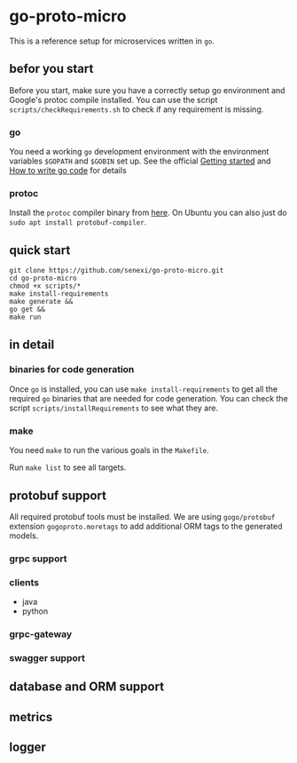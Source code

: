 # go-proto-micro

This is a reference setup for microservices written in `go`.

## befor you start

Before you start, make sure you have a correctly setup go environment and Google's
protoc compile installed. You can use the script `scripts/checkRequirements.sh`
to check if any requirement is missing.

### go
You need a working `go` development environment with the environment variables
 `$GOPATH` and `$GOBIN` set up.
See the official [Getting started](https://golang.org/doc/install) and
[How to write go code](https://golang.org/doc/code.html#Workspaces)
for details

### protoc
Install the `protoc` compiler binary from [here](https://github.com/protocolbuffers/protobuf/releases).
On Ubuntu you can also just do `sudo apt install protobuf-compiler`.

## quick start

```
git clone https://github.com/senexi/go-proto-micro.git
cd go-proto-micro
chmod +x scripts/*
make install-requirements
make generate &&
go get &&
make run
```

## in detail

### binaries for code generation
Once `go` is installed, you can use `make install-requirements`
to get all the required `go` binaries that are needed for code generation. You can check
the script `scripts/installRequirements` to see what they are.

### make
You need `make` to run the various goals in the `Makefile`.

Run `make list` to see all targets.

## protobuf support

All required protobuf tools must be installed. We are using `gogo/protobuf` extension `gogoproto.moretags`
to add additional ORM tags to the generated models.
### grpc support
### clients
- java
- python
### grpc-gateway
### swagger support


## database and ORM support



## metrics

## logger
